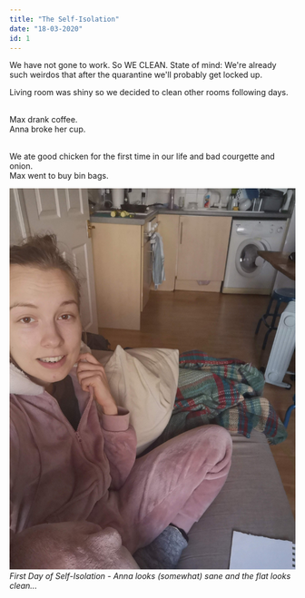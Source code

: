 ```yaml
---
title: "The Self-Isolation"
date: "18-03-2020"
id: 1
---
```

We have not gone to work. So WE CLEAN. State of mind: We're already such weirdos that after the quarantine we'll probably get locked up.<br>

Living room was shiny so we decided to clean other rooms following days. <br><br>

Max drank coffee. <br>
Anna broke her cup.  <br><br>

We ate good chicken for the first time in our life and bad courgette and onion. <br>
Max went to buy bin bags.

![First Day of Self-Isolation - Anna looks (somewhat) sane and the flat looks clean](../images/March/18.jpg)
_First Day of Self-Isolation - Anna looks (somewhat) sane and the flat looks clean..._